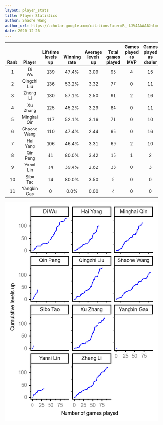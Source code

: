 ```yaml
---
layout: player_stats
title: Player Statistics
author: Shaohe Wang
author_url: https://scholar.google.com/citations?user=R_-kJV4AAAAJ&hl=en
date: 2020-12-26
---
```


<div class="table-wrapper" markdown="block">

| <br><br><br>Rank | <br><br><br>Player | <br> Lifetime <br> levels <br> up | <br><br> Winning <br> rate | <br> Average <br> levels <br> up | <br> Total <br> games <br> played | Games <br> played <br> as <br> MVP | Games <br> played <br> as <br> dealer | N_games <br> short <br> staffed <br> as dealer | Winning <br> rate <br> as <br> dealer |
|:---:|:---:|:---:|:---:|:---:|:---:|:---:|:---:|:---:|:---:|
| 1 | Di <br> Wu | 139 | 47.4% | 3.09 | 95 | 4 | 15 | 0 | 46.7% |
| 2 | Qingzhi <br> Liu | 136 | 53.2% | 3.32 | 77 | 0 | 11 | 3 | 54.5% |
| 3 | Zheng <br> Li | 130 | 57.1% | 2.50 | 91 | 2 | 16 | 0 | 62.5% |
| 4 | Xu <br> Zhang | 125 | 45.2% | 3.29 | 84 | 0 | 11 | 0 | 36.4% |
| 5 | Minghai <br> Qin | 117 | 52.1% | 3.16 | 71 | 0 | 10 | 1 | 70.0% |
| 6 | Shaohe <br> Wang | 110 | 47.4% | 2.44 | 95 | 0 | 16 | 1 | 37.5% |
| 7 | Hai <br> Yang | 106 | 46.4% | 3.31 | 69 | 2 | 10 | 1 | 40.0% |
| 8 | Qin <br> Peng | 41 | 80.0% | 3.42 | 15 | 1 | 2 | 0 | 100.0% |
| 9 | Yanni <br> Lin | 34 | 39.4% | 2.62 | 33 | 0 | 3 | 1 | 66.7% |
| 10 | Sibo <br> Tao | 14 | 80.0% | 3.50 | 5 | 0 | 0 | 0 | 0.0% |
| 11 | Yangbin <br> Gao | 0 | 0.0% | 0.00 | 4 | 0 | 0 | 0 | 0.0% |

</div>

<img src="/assets/images/player_history_plot.png" alt="Plot of player level history" />
